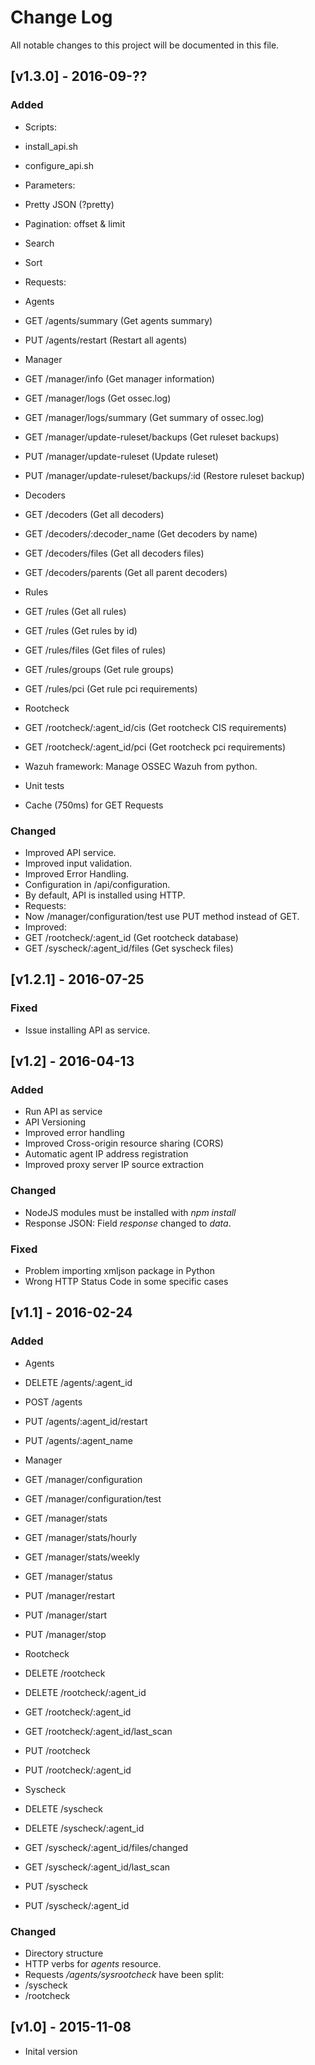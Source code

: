 # Change Log
All notable changes to this project will be documented in this file.


## [v1.3.0] - 2016-09-??
### Added
- Scripts:
 - install_api.sh
 - configure_api.sh
- Parameters:
 - Pretty JSON (?pretty)
 - Pagination: offset & limit
 - Search
 - Sort
- Requests:
 - Agents
  - GET /agents/summary (Get agents summary)
  - PUT /agents/restart (Restart all agents)
 - Manager
  - GET /manager/info (Get manager information)
  - GET /manager/logs (Get ossec.log)
  - GET /manager/logs/summary (Get summary of ossec.log)
  - GET /manager/update-ruleset/backups (Get ruleset backups)
  - PUT /manager/update-ruleset (Update ruleset)
  - PUT /manager/update-ruleset/backups/:id (Restore ruleset backup)
 - Decoders
  - GET /decoders (Get all decoders)
  - GET /decoders/:decoder_name (Get decoders by name)
  - GET /decoders/files (Get all decoders files)
  - GET /decoders/parents (Get all parent decoders)
 - Rules
  - GET /rules (Get all rules)
  - GET /rules (Get rules by id)
  - GET /rules/files (Get files of rules)
  - GET /rules/groups (Get rule groups)
  - GET /rules/pci (Get rule pci requirements)
 - Rootcheck
  - GET /rootcheck/:agent_id/cis (Get rootcheck CIS requirements)
  - GET /rootcheck/:agent_id/pci (Get rootcheck pci requirements)

- Wazuh framework: Manage OSSEC Wazuh from python.
- Unit tests
- Cache (750ms) for GET Requests

### Changed
- Improved API service.
- Improved input validation.
- Improved Error Handling.
- Configuration in /api/configuration.
- By default, API is installed using HTTP.
- Requests:
 - Now /manager/configuration/test use PUT method instead of GET.
 - Improved:
  - GET /rootcheck/:agent_id (Get rootcheck database)
  - GET /syscheck/:agent_id/files (Get syscheck files)


## [v1.2.1] - 2016-07-25
### Fixed
- Issue installing API as service.


## [v1.2] - 2016-04-13
### Added
- Run API as service
- API Versioning
- Improved error handling
- Improved Cross-origin resource sharing (CORS)
- Automatic agent IP address registration
- Improved proxy server IP source extraction

### Changed
- NodeJS modules must be installed with *npm install*
- Response JSON: Field *response* changed to *data*.

### Fixed
- Problem importing xmljson package in Python
- Wrong HTTP Status Code in some specific cases


## [v1.1] - 2016-02-24
### Added
- Agents
 - DELETE /agents/:agent_id
 - POST /agents
 - PUT /agents/:agent_id/restart
 - PUT /agents/:agent_name

- Manager
 - GET /manager/configuration
 - GET /manager/configuration/test
 - GET /manager/stats
 - GET /manager/stats/hourly
 - GET /manager/stats/weekly
 - GET /manager/status
 - PUT /manager/restart
 - PUT /manager/start
 - PUT /manager/stop

- Rootcheck
 - DELETE /rootcheck
 - DELETE /rootcheck/:agent_id
 - GET /rootcheck/:agent_id
 - GET /rootcheck/:agent_id/last_scan
 - PUT /rootcheck
 - PUT /rootcheck/:agent_id

- Syscheck
 - DELETE /syscheck
 - DELETE /syscheck/:agent_id
 - GET /syscheck/:agent_id/files/changed
 - GET /syscheck/:agent_id/last_scan
 - PUT /syscheck
 - PUT /syscheck/:agent_id


### Changed
- Directory structure
- HTTP verbs for *agents* resource.
- Requests */agents/sysrootcheck* have been split:
 - /syscheck
 - /rootcheck


## [v1.0] - 2015-11-08
- Inital version

